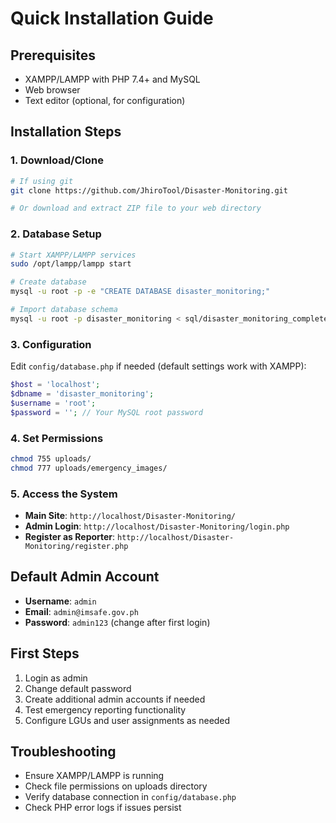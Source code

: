 # Quick Installation Guide

## Prerequisites
- XAMPP/LAMPP with PHP 7.4+ and MySQL
- Web browser
- Text editor (optional, for configuration)

## Installation Steps

### 1. Download/Clone
```bash
# If using git
git clone https://github.com/JhiroTool/Disaster-Monitoring.git

# Or download and extract ZIP file to your web directory
```

### 2. Database Setup
```bash
# Start XAMPP/LAMPP services
sudo /opt/lampp/lampp start

# Create database
mysql -u root -p -e "CREATE DATABASE disaster_monitoring;"

# Import database schema
mysql -u root -p disaster_monitoring < sql/disaster_monitoring_complete.sql
```

### 3. Configuration
Edit `config/database.php` if needed (default settings work with XAMPP):
```php
$host = 'localhost';
$dbname = 'disaster_monitoring';
$username = 'root';
$password = ''; // Your MySQL root password
```

### 4. Set Permissions
```bash
chmod 755 uploads/
chmod 777 uploads/emergency_images/
```

### 5. Access the System
- **Main Site**: `http://localhost/Disaster-Monitoring/`
- **Admin Login**: `http://localhost/Disaster-Monitoring/login.php`
- **Register as Reporter**: `http://localhost/Disaster-Monitoring/register.php`

## Default Admin Account
- **Username**: `admin`
- **Email**: `admin@imsafe.gov.ph` 
- **Password**: `admin123` (change after first login)

## First Steps
1. Login as admin
2. Change default password
3. Create additional admin accounts if needed
4. Test emergency reporting functionality
5. Configure LGUs and user assignments as needed

## Troubleshooting
- Ensure XAMPP/LAMPP is running
- Check file permissions on uploads directory
- Verify database connection in `config/database.php`
- Check PHP error logs if issues persist